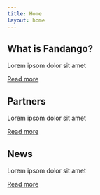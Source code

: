 ```yaml
---
title: Home
layout: home
---
```


<div class="row text-center">

<div class="col-md-4 mb-5">
  <h2>What is Fandango?</h2>
  <p>Lorem ipsom dolor sit amet</p>
  <a href="/the-project/" class="btn btn-sm btn-primary">Read more</a>
</div>

<div class="col-md-4 mb-5">
  <h2>Partners</h2>
  <p>Lorem ipsom dolor sit amet</p>
  <a href="/the-project/#partners" class="btn btn-sm btn-primary">Read more</a>
</div>

<div class="col-md-4 mb-5">
  <h2>News</h2>
  <p>Lorem ipsom dolor sit amet</p>
  <a href="/news/" class="btn btn-sm btn-primary">Read more</a>
</div>

</div>